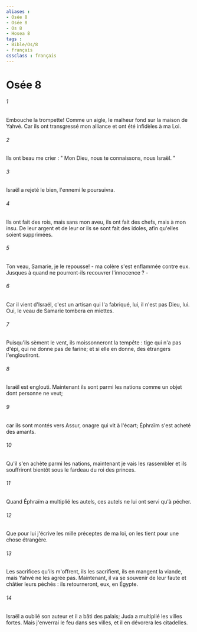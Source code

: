 ```yaml
---
aliases : 
- Osée 8
- Osée 8
- Os 8
- Hosea 8
tags : 
- Bible/Os/8
- français
cssclass : français
---
```


# Osée 8

###### 1
Embouche la trompette! Comme un aigle, le malheur fond sur la maison de Yahvé. Car ils ont transgressé mon alliance et ont été infidèles à ma Loi. 
###### 2
Ils ont beau me crier : " Mon Dieu, nous te connaissons, nous Israël. " 
###### 3
Israël a rejeté le bien, l'ennemi le poursuivra. 
###### 4
Ils ont fait des rois, mais sans mon aveu, ils ont fait des chefs, mais à mon insu. De leur argent et de leur or ils se sont fait des idoles, afin qu'elles soient supprimées. 
###### 5
Ton veau, Samarie, je le repousse! - ma colère s'est enflammée contre eux. Jusques à quand ne pourront-ils recouvrer l'innocence ? - 
###### 6
Car il vient d'Israël, c'est un artisan qui l'a fabriqué, lui, il n'est pas Dieu, lui. Oui, le veau de Samarie tombera en miettes. 
###### 7
Puisqu'ils sèment le vent, ils moissonneront la tempête : tige qui n'a pas d'épi, qui ne donne pas de farine; et si elle en donne, des étrangers l'engloutiront. 
###### 8
Israël est englouti. Maintenant ils sont parmi les nations comme un objet dont personne ne veut; 
###### 9
car ils sont montés vers Assur, onagre qui vit à l'écart; Éphraïm s'est acheté des amants. 
###### 10
Qu'il s'en achète parmi les nations, maintenant je vais les rassembler et ils souffriront bientôt sous le fardeau du roi des princes. 
###### 11
Quand Éphraïm a multiplié les autels, ces autels ne lui ont servi qu'à pécher. 
###### 12
Que pour lui j'écrive les mille préceptes de ma loi, on les tient pour une chose étrangère. 
###### 13
Les sacrifices qu'ils m'offrent, ils les sacrifient, ils en mangent la viande, mais Yahvé ne les agrée pas. Maintenant, il va se souvenir de leur faute et châtier leurs péchés : ils retourneront, eux, en Égypte. 
###### 14
Israël a oublié son auteur et il a bâti des palais; Juda a multiplié les villes fortes. Mais j'enverrai le feu dans ses villes, et il en dévorera les citadelles. 
